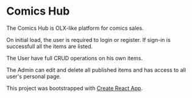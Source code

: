 # Comics Hub

The Comics Hub is OLX-like platform for comics sales.  

On initial load, the user is required to login or register. If sign-in is successfull all the items are listed. 

The User have full CRUD operations on his own items.

The Admin can edit and delete all published items and has access to all user's personal page.

This project was bootstrapped with [Create React App](https://github.com/facebookincubator/create-react-app).


